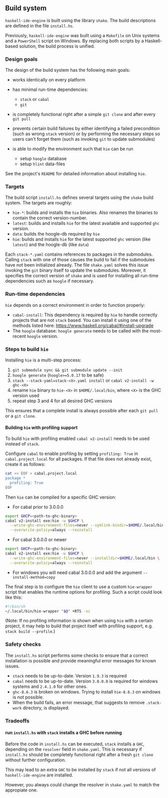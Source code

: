 ## Build system

`haskell-ide-engine` is built using the library `shake`. The build descriptions are defined in the file `install.hs`.

Previously, `haskell-ide-engine` was built using a `Makefile` on Unix systems and a `PowerShell` script on Windows. By replacing both scripts by a Haskell-based solution, the build process is unified.

### Design goals

The design of the build system has the following main goals:

* works identically on every platform
* has minimal run-time dependencies:
    - `stack` or `cabal`
    - `git`
* is completely functional right after a simple `git clone` and after every `git pull`
* prevents certain build failures by either identifying a failed precondition (such as wrong `stack` version) or by performing the necessary steps so users can't forget them (such as invoking `git` to update submodules)


* is able to modify the environment such that `hie` can be run
    - setup `hoogle` database
    - setup `hlint` data-files

See the project's `README` for detailed information about installing `hie`.

### Targets

The build script `install.hs` defines several targets using the `shake` build system. The targets are roughly:

* `hie-*`: builds and installs the `hie` binaries. Also renames the binaries to contain the correct version-number.
* `latest`: builds and installs `hie` for the latest available and supported `ghc` version.
* `data`: builds the hoogle-db required by `hie`
* `hie`:  builds and installs `hie` for the latest supported `ghc` version (like `latest`) and the hoogle-db (like `data`)

Each `stack-*.yaml` contains references to packages in the submodules. Calling `stack` with one of those causes the build to fail if the submodules have not been initialized already. The file `shake.yaml` solves this issue invoking the `git` binary itself to update the submodules. Moreover, it specifies the correct version of `shake` and is used for installing all run-time dependencies such as `hoogle` if necessary.

### Run-time dependencies

`hie` depends on a correct environment in order to function properly:

* `cabal-install`: This dependency is required by `hie` to handle correctly projects that are not `stack` based. You can install it using one of the methods listed here: https://www.haskell.org/cabal/#install-upgrade
* The `hoogle` database: `hoogle generate` needs to be called with the most-recent `hoogle` version.

### Steps to build `hie`

Installing `hie` is a multi-step process:

1. `git submodule sync && git submodule update --init`
2. `hoogle generate` (`hoogle>=5.0.17` to be safe)
3. `stack --stack-yaml=stack-<X>.yaml install` or `cabal v2-install -w ghc-<X>`
4. rename `hie` binary to `hie-<X>` in `$HOME/.local/bin`, where `<X>` is the GHC version used
5. repeat step 3 and 4 for all desired GHC versions

This ensures that a complete install is always possible after each `git pull` or a `git clone`.

#### Building `hie` with profiling support

To build `hie` with profiling enabled `cabal v2-install` needs to be used instead of `stack`.

Configure `cabal` to enable profiling by setting `profiling: True` in `cabal.project.local` for all packages. If that file does not already exist, create it as follows:

```bash
cat << EOF > cabal.project.local
package *
  profiling: True
EOF
```

Then `hie` can be compiled for a specific GHC version:

* For cabal prior to 3.0.0.0
```bash
export GHCP=<path-to-ghc-binary>
cabal v2-install exe:hie -w $GHCP \
  --write-ghc-environment-files=never --symlink-bindir=$HOME/.local/bin \
  --overwrite-policy=always --reinstall
```
* For cabal 3.0.0.0 or newer
```bash
export GHCP=<path-to-ghc-binary>
cabal v2-install exe:hie -w $GHCP \
  --write-ghc-environment-files=never --installdir=$HOME/.local/bin \
  --overwrite-policy=always --reinstall
```
* For windows you will need cabal 3.0.0.0 and add the argument `--install-method=copy`

The final step is to configure the `hie` client to use a custom `hie-wrapper` script that enables the runtime options for profiling. Such a script could look like this:

```bash
#!/bin/sh
~/.local/bin/hie-wrapper "$@" +RTS -xc
```

(Note: If no profiling information is shown when using `hie` with a certain project, it may help to build that project itself with profiling support, e.g. `stack build --profile`.)

### Safety checks

The `install.hs` script performs some checks to ensure that a correct installation is possible and provide meaningful error messages for known issues.

* `stack` needs to be up-to-date. Version `1.9.3` is required
* `cabal` needs to be up-to-date. Version `3.0.0.0` is required for windows systems and `2.4.1.0` for other ones.
* `ghc-8.6.3` is broken on windows. Trying to install `hie-8.6.3` on windows is not possible.
* When the build fails, an error message, that suggests to remove `.stack-work` directory, is displayed.

### Tradeoffs

#### run `install.hs` with `stack` installs a GHC before running

Before the code in `install.hs` can be executed, `stack` installs a `GHC`, depending on the `resolver` field in `shake.yaml`. This is necessary if `install.hs` should be completely functional right after a fresh `git clone` without further configuration.

This may lead to an extra `GHC` to be installed by `stack` if not all versions of `haskell-ide-engine` are installed.

However, you always could change the resolver in `shake.yaml` to match the appropiate one.
